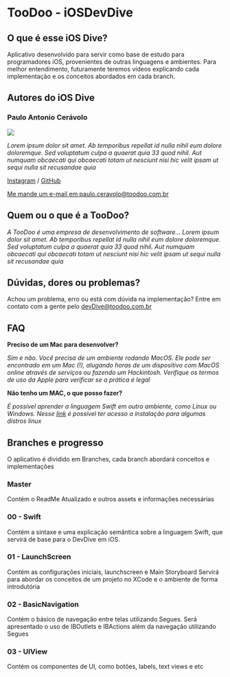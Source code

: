 # TooDoo - iOSDevDive

## O que é esse iOS Dive?
Aplicativo desenvolvido para servir como base de estudo para programadores iOS, provenientes de outras linguagens e ambientes.
Para melhor entendimento, futuramente teremos vídeos explicando cada implementação e os conceitos abordados em cada branch.

## Autores do iOS Dive
### Paulo Antonio Cerávolo

![](https://secure.gravatar.com/avatar/1b1f930706886ee3a994d8a04fd8efdb?s=128)

*Lorem ipsum dolor sit amet. Ab temporibus repellat id nulla nihil eum dolore doloremque. Sed voluptatum culpa a quaerat quia 33 quod nihil. Aut numquam obcaecati qui obcaecati totam ut nesciunt nisi hic velit ipsam ut sequi nulla sit recusandae quia*

[Instagram](https://www.instagram.com/paulo.ceravolo) / [GitHub](https//github.com/xonho)

[Me mande um e-mail em paulo.ceravolo@toodoo.com.br](mailto:paulo.ceravolo@toodoo.com.br)


## Quem ou o que é a TooDoo?

*A TooDoo é uma empresa de desenvolvimento de software... Lorem ipsum dolor sit amet. Ab temporibus repellat id nulla nihil eum dolore doloremque. Sed voluptatum culpa a quaerat quia 33 quod nihil. Aut numquam obcaecati qui obcaecati totam ut nesciunt nisi hic velit ipsam ut sequi nulla sit recusandae quia*

## Dúvidas, dores ou problemas?

Achou um problema, erro ou está com dúvida na implementação? Entre em contato com a gente pelo devDive@toodoo.com.br

## FAQ 

**Preciso de um Mac para desenvolver?**

*Sim e não. Você precisa de um ambiente rodando MacOS. Ele pode ser encontrado em um Mac (!), alugando horas de um dispositivo com MacOS online através de serviços ou fazendo um Hackintosh. Verifique os termos de uso da Apple para verificar se a prática é legal*

**Não tenho um MAC, o que posso fazer?**

*É possível aprender a linguagem Swift em outro ambiente, como Linux ou Windows. Nesse [link](https://swift.org/download/#releases) é possível ter acesso a instalação para algumas distros linux*


## Branches e progresso
O aplicativo é dividido em Branches, cada branch abordará conceitos e implementações

### Master
Contém o ReadMe Atualizado e outros assets e informações necessárias

### 00 - Swift
Contém a sintaxe e uma explicação semântica sobre a linguagem Swift, que servirá de base para o DevDive em iOS.

### 01 - LaunchScreen
Contém as configurações iniciais, launchscreen e Main Storyboard
Servirá para abordar os conceitos de um projeto no XCode e o ambiente de forma introdutória

### 02 - BasicNavigation
Contém o básico de navegação entre telas utilizando Segues. 
Será apresentado o uso de IBOutlets e IBActions além da navegação utilizando Segues

### 03 - UIView
Contém os componentes de UI, como botões, labels, text views e etc
